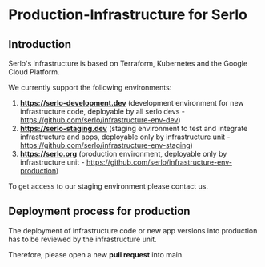# Production-Infrastructure for Serlo

## Introduction

Serlo's infrastructure is based on Terraform, Kubernetes and the Google Cloud Platform.

We currently support the following environments:

1. **https://serlo-development.dev** (development environment for new infrastructure code, deployable by all serlo devs - https://github.com/serlo/infrastructure-env-dev)
1. **https://serlo-staging.dev** (staging environment to test and integrate infrastructure and apps, deployable only by infrastructure unit - https://github.com/serlo/infrastructure-env-staging)
1. **https://serlo.org** (production environment, deployable only by infrastructure unit - https://github.com/serlo/infrastructure-env-production)

To get access to our staging environment please contact us.

## Deployment process for production

The deployment of infrastructure code or new app versions into production has to be reviewed by the infrastructure unit.

Therefore, please open a new **pull request** into main.

